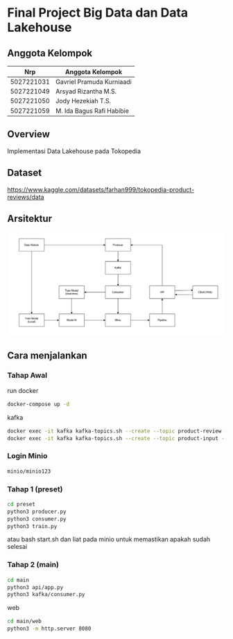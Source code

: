 # Final Project Big Data dan Data Lakehouse
## Anggota Kelompok
| Nrp | Anggota Kelompok |
| --- | --- |
| 5027221031 | Gavriel Pramuda Kurniaadi |
| 5027221049 | Arsyad Rizantha M.S. |
| 5027221050 | Jody Hezekiah T.S. |
| 5027221059 | M. Ida Bagus Rafi Habibie |

## Overview
Implementasi Data Lakehouse pada Tokopedia

## Dataset
https://www.kaggle.com/datasets/farhan999/tokopedia-product-reviews/data

## Arsitektur
![arsi](img/arsitektur.png)

## Cara menjalankan
### Tahap Awal
run docker
```bash
docker-compose up -d
```

kafka
```bash
docker exec -it kafka kafka-topics.sh --create --topic product-review --bootstrap-server localhost:9092 --partitions 1 --replication-factor 1
docker exec -it kafka kafka-topics.sh --create --topic product-input --bootstrap-server localhost:9092 --partitions 1 --replication-factor 1
```

### Login Minio
```txt
minio/minio123
```

### Tahap 1 (preset)
```bash
cd preset
python3 producer.py
python3 consumer.py
python3 train.py
```
atau bash start.sh dan liat pada minio untuk memastikan apakah sudah selesai

### Tahap 2 (main)
```bash
cd main
python3 api/app.py 
python3 kafka/consumer.py
```

web
```bash
cd main/web
python3 -m http.server 8080
```